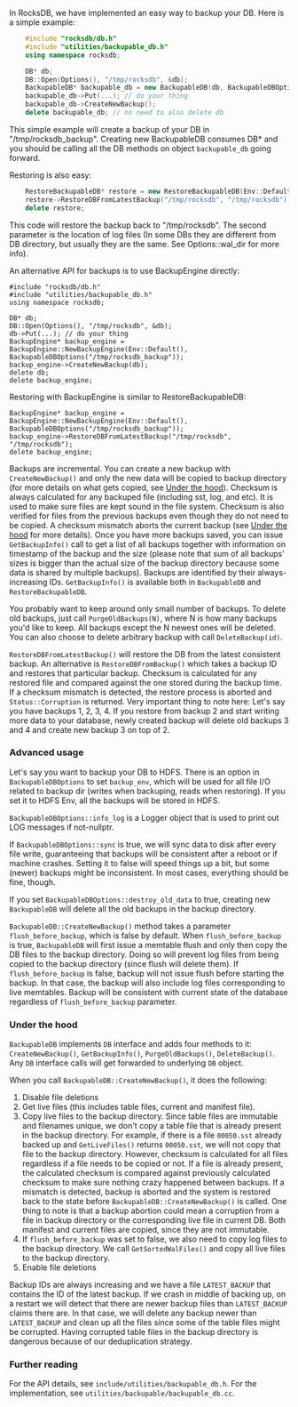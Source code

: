 In RocksDB, we have implemented an easy way to backup your DB. Here is a simple example:
 
```cpp
    #include "rocksdb/db.h"
    #include "utilities/backupable_db.h"
    using namespace rocksdb;

    DB* db;
    DB::Open(Options(), "/tmp/rocksdb", &db);
    BackupableDB* backupable_db = new BackupableDB(db, BackupableDBOptions("/tmp/rocksdb_backup"));
    backupable_db->Put(...); // do your thing 
    backupable_db->CreateNewBackup();
    delete backupable_db; // no need to also delete db
```
  
This simple example will create a backup of your DB in "/tmp/rocksdb_backup". Creating new BackupableDB consumes DB* and you should be calling all the DB methods on object `backupable_db` going forward.

Restoring is also easy:

```cpp
    RestoreBackupableDB* restore = new RestoreBackupableDB(Env::Default(), BackupableDBOptions("/tmp/rocksdb_backup"));
    restore->RestoreDBFromLatestBackup("/tmp/rocksdb", "/tmp/rocksdb");
    delete restore;
```

This code will restore the backup back to "/tmp/rocksdb". The second parameter is the location of log files (In some DBs they are different from DB directory, but usually they are the same. See Options::wal_dir for more info).

An alternative API for backups is to use BackupEngine directly:

    #include "rocksdb/db.h"
    #include "utilities/backupable_db.h"
    using namespace rocksdb;

    DB* db;
    DB::Open(Options(), "/tmp/rocksdb", &db);
    db->Put(...); // do your thing 
    BackupEngine* backup_engine = BackupEngine::NewBackupEngine(Env::Default(), BackupableDBOptions("/tmp/rocksdb_backup"));
    backup_engine->CreateNewBackup(db);
    delete db;
    delete backup_engine;

Restoring with BackupEngine is similar to RestoreBackupableDB:

    BackupEngine* backup_engine = BackupEngine::NewBackupEngine(Env::Default(), BackupableDBOptions("/tmp/rocksdb_backup"));
    backup_engine->RestoreDBFromLatestBackup("/tmp/rocksdb", "/tmp/rocksdb");
    delete backup_engine;

Backups are incremental. You can create a new backup with `CreateNewBackup()` and only the new data will be copied to backup directory (for more details on what gets copied, see [Under the hood](https://github.com/facebook/rocksdb/wiki/How-to-backup-RocksDB%3F#under-the-hood)). Checksum is always calculated for any backuped file (including sst, log, and etc). It is used to make sure files are kept sound in the file system. Checksum is also verified for files from the previous backups even though they do not need to be copied. A checksum mismatch aborts the current backup (see [Under the hood](https://github.com/facebook/rocksdb/wiki/How-to-backup-RocksDB%3F#under-the-hood) for more details). Once you have more backups saved, you can issue `GetBackupInfo()` call to get a list of all backups together with information on timestamp of the backup and the size (please note that sum of all backups' sizes is bigger than the actual size of the backup directory because some data is shared by multiple backups). Backups are identified by their always-increasing IDs. `GetBackupInfo()` is available both in `BackupableDB` and `RestoreBackupableDB`.

You probably want to keep around only small number of backups. To delete old backups, just call `PurgeOldBackups(N)`, where N is how many backups you'd like to keep. All backups except the N newest ones will be deleted. You can also choose to delete arbitrary backup with call `DeleteBackup(id)`.

`RestoreDBFromLatestBackup()` will restore the DB from the latest consistent backup. An alternative is `RestoreDBFromBackup()` which takes a backup ID and restores that particular backup. Checksum is calculated for any restored file and compared against the one stored during the backup time. If a checksum mismatch is detected, the restore process is aborted and `Status::Corruption` is returned. Very important thing to note here: Let's say you have backups 1, 2, 3, 4. If you restore from backup 2 and start writing more data to your database, newly created backup will delete old backups 3 and 4 and create new backup 3 on top of 2. 

### Advanced usage
Let's say you want to backup your DB to HDFS. There is an option in `BackupableDBOptions` to set `backup_env`, which will be used for all file I/O related to backup dir (writes when backuping, reads when restoring). If you set it to HDFS Env, all the backups will be stored in HDFS.

`BackupableDBOptions::info_log` is a Logger object that is used to print out LOG messages if not-nullptr.

If `BackupableDBOptions::sync` is true, we will sync data to disk after every file write, guaranteeing that backups will be consistent after a reboot or if machine crashes. Setting it to false will speed things up a bit, but some (newer) backups might be inconsistent. In most cases, everything should be fine, though.

If you set `BackupableDBOptions::destroy_old_data` to true, creating new `BackupableDB` will delete all the old backups in the backup directory.

`BackupableDB::CreateNewBackup()` method takes a parameter `flush_before_backup`, which is false by default. When `flush_before_backup` is true, `BackupableDB` will first issue a memtable flush and only then copy the DB files to the backup directory. Doing so will prevent log files from being copied to the backup directory (since flush will delete them). If `flush_before_backup` is false, backup will not issue flush before starting the backup. In that case, the backup will also include log files corresponding to live memtables. Backup will be consistent with current state of the database regardless of `flush_before_backup` parameter.

### Under the hood
`BackupableDB` implements `DB` interface and adds four methods to it: `CreateNewBackup()`, `GetBackupInfo()`, `PurgeOldBackups()`, `DeleteBackup()`. Any `DB` interface calls will get forwarded to underlying `DB` object.

When you call `BackupableDB::CreateNewBackup()`, it does the following:

1. Disable file deletions
2. Get live files (this includes table files, current and manifest file).
3. Copy live files to the backup directory. Since table files are immutable and filenames unique, we don't copy a table file that is already present in the backup directory. For example, if there is a file `00050.sst` already backed up and `GetLiveFiles()` returns `00050.sst`, we will not copy that file to the backup directory. However, checksum is calculated for all files regardless if a file needs to be copied or not. If a file is already present, the calculated checksum is compared against previously calculated checksum to make sure nothing crazy happened between backups. If a mismatch is detected, backup is aborted and the system is restored back to the state before `BackupableDB::CreateNewBackup()` is called. One thing to note is that a backup abortion could mean a corruption from a file in backup directory or the corresponding live file in current DB. Both manifest and current files are copied, since they are not immutable.
4. If `flush_before_backup` was set to false, we also need to copy log files to the backup directory. We call `GetSortedWalFiles()` and copy all live files to the backup directory.
5. Enable file deletions

Backup IDs are always increasing and we have a file `LATEST_BACKUP` that contains the ID of the latest backup. If we crash in middle of backing up, on a restart we will detect that there are newer backup files than `LATEST_BACKUP` claims there are. In that case, we will delete any backup newer than `LATEST_BACKUP` and clean up all the files since some of the table files might be corrupted. Having corrupted table files in the backup directory is dangerous because of our deduplication strategy.

### Further reading
For the API details, see `include/utilities/backupable_db.h`. For the implementation, see `utilities/backupable/backupable_db.cc`.